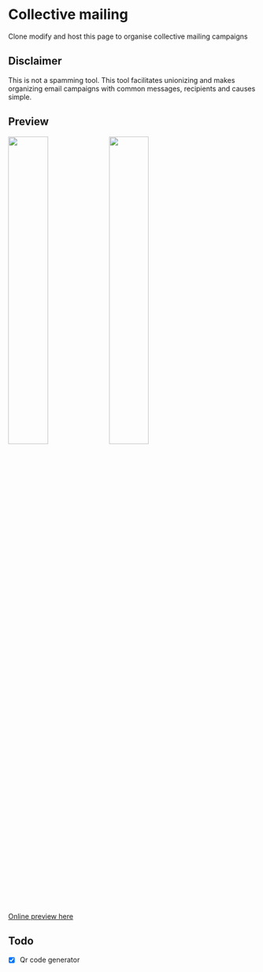# Collective mailing
Clone modify and host this page to organise collective mailing campaigns 
## Disclaimer
This is not a spamming tool. This tool facilitates unionizing and makes organizing email campaigns with common messages, recipients and causes simple.  
## Preview 
<img src="https://github.com/frephs/MailBombingTool/blob/main/preview.png" width=40% align=left>
 <img src="https://github.com/frephs/MailBombingTool/blob/main/preview2.png" width=40%>

[Online preview here](https://frephs.github.io/collective-mailing/)

## Todo
- [x] Qr code generator
